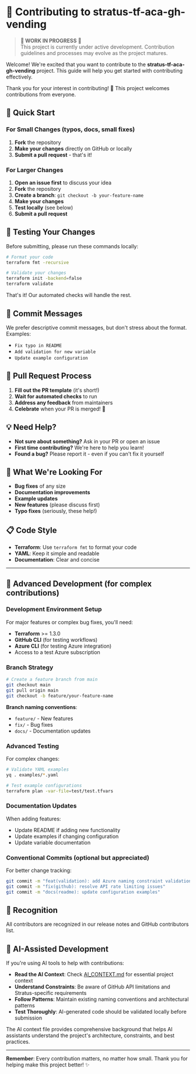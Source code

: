# 🤝 **Contributing to stratus-tf-aca-gh-vending**

> **🚧 WORK IN PROGRESS** 🚧  
> This project is currently under active development. Contribution guidelines and processes may evolve as the project matures.

Welcome! We're excited that you want to contribute to the **stratus-tf-aca-gh-vending** project. This guide will help you get started with contributing effectively.

Thank you for your interest in contributing! 🎉 This project welcomes contributions from everyone.

## 🚀 **Quick Start**

### **For Small Changes** (typos, docs, small fixes)
1. **Fork** the repository
2. **Make your changes** directly on GitHub or locally
3. **Submit a pull request** - that's it!

### **For Larger Changes**
1. **Open an issue first** to discuss your idea
2. **Fork** the repository  
3. **Create a branch**: `git checkout -b your-feature-name`
4. **Make your changes**
5. **Test locally** (see below)
6. **Submit a pull request**

## 🧪 **Testing Your Changes**

Before submitting, please run these commands locally:

```bash
# Format your code
terraform fmt -recursive

# Validate your changes
terraform init -backend=false
terraform validate
```

That's it! Our automated checks will handle the rest.

## 📝 **Commit Messages**

We prefer descriptive commit messages, but don't stress about the format. Examples:
- `Fix typo in README`
- `Add validation for new variable`
- `Update example configuration`

## 🤝 **Pull Request Process**

1. **Fill out the PR template** (it's short!)
2. **Wait for automated checks** to run
3. **Address any feedback** from maintainers
4. **Celebrate** when your PR is merged! 🎉

## 💡 **Need Help?**

- **Not sure about something?** Ask in your PR or open an issue
- **First time contributing?** We're here to help you learn!
- **Found a bug?** Please report it - even if you can't fix it yourself

## 🎯 **What We're Looking For**

- **Bug fixes** of any size
- **Documentation improvements** 
- **Example updates**
- **New features** (please discuss first)
- **Typo fixes** (seriously, these help!)

## 📋 **Code Style**

- **Terraform**: Use `terraform fmt` to format your code
- **YAML**: Keep it simple and readable
- **Documentation**: Clear and concise

---

## 🔧 **Advanced Development** (for complex contributions)

### **Development Environment Setup**

For major features or complex bug fixes, you'll need:

- **Terraform** >= 1.3.0
- **GitHub CLI** (for testing workflows)
- **Azure CLI** (for testing Azure integration)
- Access to a test Azure subscription

### **Branch Strategy**

```bash
# Create a feature branch from main
git checkout main
git pull origin main
git checkout -b feature/your-feature-name
```

**Branch naming conventions**:
- `feature/` - New features
- `fix/` - Bug fixes
- `docs/` - Documentation updates

### **Advanced Testing**

For complex changes:

```bash
# Validate YAML examples
yq . examples/*.yaml

# Test example configurations
terraform plan -var-file=test/test.tfvars
```

### **Documentation Updates**

When adding features:
- Update README if adding new functionality
- Update examples if changing configuration
- Update variable documentation

### **Conventional Commits** (optional but appreciated)

For better change tracking:
```bash
git commit -m "feat(validation): add Azure naming constraint validation"
git commit -m "fix(github): resolve API rate limiting issues"
git commit -m "docs(readme): update configuration examples"
```

## 🙏 **Recognition**

All contributors are recognized in our release notes and GitHub contributors list.

## 🤖 **AI-Assisted Development**

If you're using AI tools to help with contributions:

- **Read the AI Context**: Check [AI_CONTEXT.md](AI_CONTEXT.md) for essential project context
- **Understand Constraints**: Be aware of GitHub API limitations and Stratus-specific requirements
- **Follow Patterns**: Maintain existing naming conventions and architectural patterns
- **Test Thoroughly**: AI-generated code should be validated locally before submission

The AI context file provides comprehensive background that helps AI assistants understand the project's architecture, constraints, and best practices.

---

**Remember**: Every contribution matters, no matter how small. Thank you for helping make this project better! ✨ 